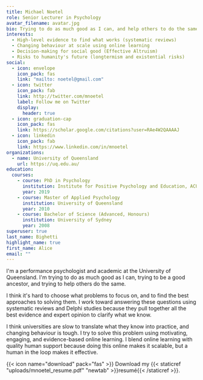 ```yaml
---
title: Michael Noetel
role: Senior Lecturer in Psychology
avatar_filename: avatar.jpg
bio: Trying to do as much good as I can, and help others to do the same
interests:
  - High-level evidence to find what works (systematic reviews)
  - Changing behaviour at scale using online learning
  - Decision-making for social good (Effective Altruism)
  - Risks to humanity's future (longtermism and existential risks)
social:
  - icon: envelope
    icon_pack: fas
    link: "mailto: noetel@gmail.com"
  - icon: twitter
    icon_pack: fab
    link: http://twitter.com/mnoetel
    label: Follow me on Twitter
    display:
      header: true
  - icon: graduation-cap
    icon_pack: fas
    link: https://scholar.google.com/citations?user=RAe4W2QAAAAJ
  - icon: linkedin
    icon_pack: fab
    link: https://www.linkedin.com/in/mnoetel
organizations:
  - name: University of Queensland
    url: https://uq.edu.au/
education:
  courses:
    - course: PhD in Psychology
      institution: Institute for Positive Psychology and Education, ACU
      year: 2019
    - course: Master of Applied Psychology
      institution: University of Queensland
      year: 2010
    - course: Bachelor of Science (Advanced, Honours)
      institution: University of Sydney
      year: 2008
superuser: true
last_name: Bighetti
highlight_name: true
first_name: Alice
email: ""
---
```

I﻿'m a performance psychologist and academic at the University of Queensland. I'm trying to do as much good as I can, t﻿rying to be a good ancestor, and trying to help others do the same.

I think it's hard to choose what problems to focus on, and to find the best approaches to solving them. I work toward answering these questions using systematic reviews and Delphi studies because they pull together all the best evidence and expert opinion to clarify what we know.

I﻿ think universities are slow to translate what they know into practice, and changing behaviour is tough. I try to solve this problem using motivating, engaging, and evidence-based online learning. I blend online learning with quality human support because doing this online makes it scalable, but a human in the loop makes it effective.

{{< icon name="download" pack="fas" >}} Download my {{< staticref "uploads/mnoetel_resume.pdf" "newtab" >}}resumé{{< /staticref >}}.